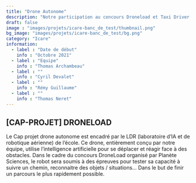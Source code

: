```yaml
---
title: "Drone Autonome"
description: "Notre participation au concours Droneload et Taxi Driver 2024 !"
draft: false
image : "images/projets/icare-banc_de_test/thumbnail.png"
bg_image: "images/projets/icare-banc_de_test/bg.png"
category: "Icare"
information:
  - label : "Date de début"
    info : "Octobre 2021"
  - label : "Equipe"
    info : "Thomas Archambeau"
  - label : ""
    info : "Cyril Devalet"
  - label : ""
    info : "Rémy Guillaume"
  - label : ""
    info : "Thomas Neret"
---
```


## [CAP-PROJET] DRONELOAD 

Le Cap projet drone autonome est encadré par le LDR (laboratoire d’IA et de robotique aérienne) de l’école. 
Ce drone, entièrement conçu par notre équipe, utilise l’intelligence artificielle pour se déplacer et réagir face à des obstacles.
Dans le cadre du concours DroneLoad organisé par Planète Sciences, 
le robot sera soumis à des épreuves pour tester sa capacité à suivre un chemin,
reconnaitre des objets / situations… Dans le but de finir un parcours le plus rapidement possible.
